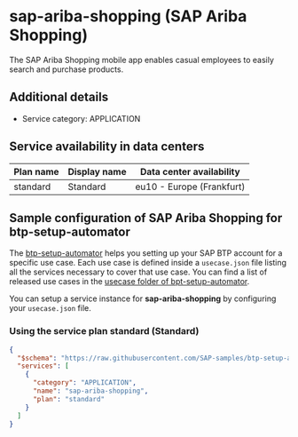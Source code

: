 # sap-ariba-shopping (SAP Ariba Shopping)

The SAP Ariba Shopping mobile app enables casual employees to easily search and purchase products.

## Additional details
- Service category: APPLICATION



## Service availability in data centers

| Plan name | Display name | Data center availability  |
|------|----------------|---------------------------|
|  standard  |  Standard  | eu10 - Europe (Frankfurt)  |

## Sample configuration of **SAP Ariba Shopping** for btp-setup-automator

The [btp-setup-automator](https://github.com/SAP-samples/btp-setup-automator) helps you setting up your SAP BTP account for a specific use case. Each use case is defined inside a `usecase.json` file listing all the services necessary to cover that use case. You can find a list of released use cases in the [usecase folder of bpt-setup-automator](https://github.com/SAP-samples/btp-setup-automator/tree/main/usecases).

You can setup a service instance for **sap-ariba-shopping** by configuring your `usecase.json` file.

### Using the service plan **standard** (Standard)

```json
{
  "$schema": "https://raw.githubusercontent.com/SAP-samples/btp-setup-automator/main/libs/btpsa-usecase.json",
  "services": [
    {
      "category": "APPLICATION",
      "name": "sap-ariba-shopping",
      "plan": "standard"
    }
  ]
}
```
